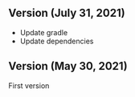 ## Version (July 31, 2021)

* Update gradle
* Update dependencies


## Version (May 30, 2021)

First version
